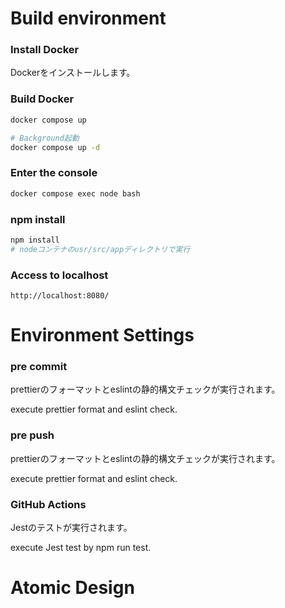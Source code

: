 # Build environment

### Install Docker
Dockerをインストールします。

### Build Docker

```bash
docker compose up

# Background起動
docker compose up -d
```

### Enter the console

```bash
docker compose exec node bash
```

### npm install

```bash
npm install
# nodeコンテナのusr/src/appディレクトリで実行
```

### Access to localhost
```
http://localhost:8080/
```

# Environment Settings

### pre commit
prettierのフォーマットとeslintの静的構文チェックが実行されます。

execute prettier format and eslint check.

### pre push
prettierのフォーマットとeslintの静的構文チェックが実行されます。

execute prettier format and eslint check.

### GitHub Actions
Jestのテストが実行されます。

execute Jest test by npm run test.

# Atomic Design
